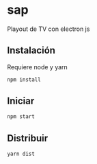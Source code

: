 # sap
 Playout de TV con electron js

## Instalación

Requiere node y yarn

```sh
npm install
```

## Iniciar

```sh
npm start
```

## Distribuir

```sh
yarn dist
```